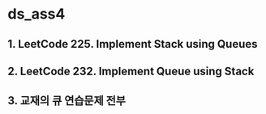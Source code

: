 # ds_ass4
## 1. LeetCode 225. Implement Stack using Queues
## 2. LeetCode 232. Implement Queue using Stack
## 3. 교재의 큐 연습문제 전부
